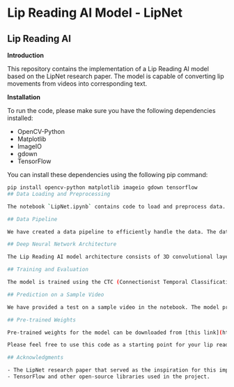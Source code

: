 # Lip Reading AI Model - LipNet

## Lip Reading AI
**Introduction**

This repository contains the implementation of a Lip Reading AI model based on the LipNet research paper. The model is capable of converting lip movements from videos into corresponding text.

**Installation**

To run the code, please make sure you have the following dependencies installed:

- OpenCV-Python
- Matplotlib
- ImageIO
- gdown
- TensorFlow

You can install these dependencies using the following pip command:

```bash
pip install opencv-python matplotlib imageio gdown tensorflow
## Data Loading and Preprocessing

The notebook `LipNet.ipynb` contains code to load and preprocess data. It includes functions to extract video frames, convert frames to grayscale, and perform necessary data transformations.

## Data Pipeline

We have created a data pipeline to efficiently handle the data. The dataset is split into training and testing sets. The `ProduceExample` callback generates predictions and prints the original and predicted text after each epoch during training.

## Deep Neural Network Architecture

The Lip Reading AI model architecture consists of 3D convolutional layers, LSTM layers, and dense layers. The model is designed to process video frames and predict corresponding text sequences.

## Training and Evaluation

The model is trained using the CTC (Connectionist Temporal Classification) loss and the Adam optimizer. A learning rate scheduler is employed to optimize the training process. The training and validation results are evaluated using the test set.

## Prediction on a Sample Video

We have provided a test on a sample video in the notebook. The model predicts text based on lip movements in the video and compares it with the actual ground truth.

## Pre-trained Weights

Pre-trained weights for the model can be downloaded from [this link](https://drive.google.com/uc?id=1vWscXs4Vt0a_1IH1-ct2TCgXAZT-N3_Y) and loaded into the model for prediction.

Please feel free to use this code as a starting point for your lip reading AI projects or further research.

## Acknowledgments

- The LipNet research paper that served as the inspiration for this implementation.
- TensorFlow and other open-source libraries used in the project.
